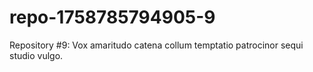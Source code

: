 # repo-1758785794905-9
Repository #9: Vox amaritudo catena collum temptatio patrocinor sequi studio vulgo.
